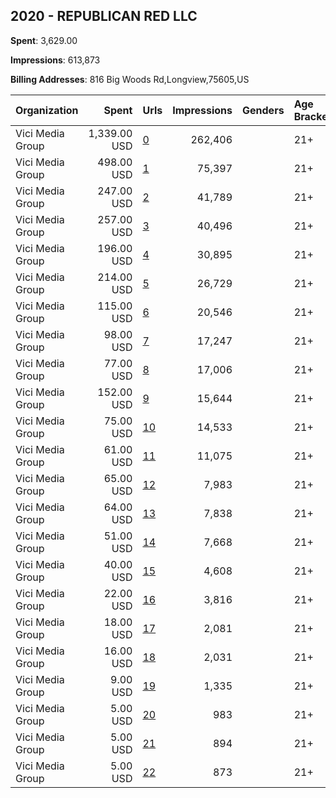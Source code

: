## 2020 - REPUBLICAN RED LLC 
**Spent**: 3,629.00

**Impressions**: 613,873

**Billing Addresses**: 816 Big Woods Rd,Longview,75605,US

|Organization|Spent|Urls|Impressions|Genders|Age Brackets|Country Codes|
|:---|---:|:---|---:|:---|:---|:---|
|Vici Media Group|1,339.00 USD|[0](https://www.snap.com/political-ads/asset/55e51d8a9aac1ea5f122d02f017c8f9dba5e6071e0d5c8f4d4ad7469d8e426f2?mediaType=mp4)|262,406||21+|united states|
|Vici Media Group|498.00 USD|[1](https://www.snap.com/political-ads/asset/655b32c7a959bcef4ae32852b13a46d4d27368d4379bd72c4653d91fe32781b2?mediaType=jpg)|75,397||21+|united states|
|Vici Media Group|247.00 USD|[2](https://www.snap.com/political-ads/asset/5de2423ec610c77d42e80c1040a0f1e23d76132ce5dc8304db088c4beb5168a7?mediaType=jpg)|41,789||21+|united states|
|Vici Media Group|257.00 USD|[3](https://www.snap.com/political-ads/asset/a3f08c9f16725f6aab6191a2daf842edf4435ef07094a3e9b8136b0fdb6fa742?mediaType=mp4)|40,496||21+|united states|
|Vici Media Group|196.00 USD|[4](https://www.snap.com/political-ads/asset/50f161e14b9237a320f690b5a90e6134b50562bf1d68202da2cbb11f6c7873eb?mediaType=jpg)|30,895||21+|united states|
|Vici Media Group|214.00 USD|[5](https://www.snap.com/political-ads/asset/8c5df805a853a7ce3204d7ce9c16669d90d6207662307c560fd6967bb7349f1b?mediaType=jpg)|26,729||21+|united states|
|Vici Media Group|115.00 USD|[6](https://www.snap.com/political-ads/asset/b0cfd046e15f95fa18bd4d5d354def6de7420f75fbf861a740b5f32c4d237cd7?mediaType=mp4)|20,546||21+|united states|
|Vici Media Group|98.00 USD|[7](https://www.snap.com/political-ads/asset/f07df729cd95d77645a1e5b2c8ffc31794bea47c7c78279d9eec3780fd081ede?mediaType=jpg)|17,247||21+|united states|
|Vici Media Group|77.00 USD|[8](https://www.snap.com/political-ads/asset/b8792e5845e4b8e07db0b919cf4662a428b55563545bd9c89ddf423fed01ea4a?mediaType=jpg)|17,006||21+|united states|
|Vici Media Group|152.00 USD|[9](https://www.snap.com/political-ads/asset/9756f6e76f716a87dcd05ebe8c3deb6658d1734e7eca8b5101ff186ced5c63d3?mediaType=jpg)|15,644||21+|united states|
|Vici Media Group|75.00 USD|[10](https://www.snap.com/political-ads/asset/044193e48d53336c64de4b42af5ae9f13a5a4a9d393174e7f434ca12792b405c?mediaType=jpg)|14,533||21+|united states|
|Vici Media Group|61.00 USD|[11](https://www.snap.com/political-ads/asset/a4dfc786747da829e105a23c2711781a8926658370a215a9847d641c3a4df6fb?mediaType=jpg)|11,075||21+|united states|
|Vici Media Group|65.00 USD|[12](https://www.snap.com/political-ads/asset/7e65f57f40b544f162ffa94aecee5de9a09e4ba38007d870ab43fe06d7190850?mediaType=jpg)|7,983||21+|united states|
|Vici Media Group|64.00 USD|[13](https://www.snap.com/political-ads/asset/5de2423ec610c77d42e80c1040a0f1e23d76132ce5dc8304db088c4beb5168a7?mediaType=jpg)|7,838||21+|united states|
|Vici Media Group|51.00 USD|[14](https://www.snap.com/political-ads/asset/d7509e99af626c1dae631ac9c51bfc4898ebaac79923dc51fdd4249149d6cc36?mediaType=jpg)|7,668||21+|united states|
|Vici Media Group|40.00 USD|[15](https://www.snap.com/political-ads/asset/7e96f43b58a61edccf55942240a064bb42c2b70d3ef2f77609aae9a8fb580bbc?mediaType=jpg)|4,608||21+|united states|
|Vici Media Group|22.00 USD|[16](https://www.snap.com/political-ads/asset/25cc77dac2973c6f4c1600a9054acada3e68cc560fbd6a1ea7fc4c50e1274772?mediaType=jpg)|3,816||21+|united states|
|Vici Media Group|18.00 USD|[17](https://www.snap.com/political-ads/asset/67c9792ed20ccb0aea21f90ef936dbfffb6c6465fef9341e30bcb6a148688650?mediaType=jpg)|2,081||21+|united states|
|Vici Media Group|16.00 USD|[18](https://www.snap.com/political-ads/asset/55dd74d3af2e8a9d1359bd12f6a5a21f4c1ad6862ca8ad93c9503a9697bb7030?mediaType=jpg)|2,031||21+|united states|
|Vici Media Group|9.00 USD|[19](https://www.snap.com/political-ads/asset/7e96f43b58a61edccf55942240a064bb42c2b70d3ef2f77609aae9a8fb580bbc?mediaType=jpg)|1,335||21+|united states|
|Vici Media Group|5.00 USD|[20](https://www.snap.com/political-ads/asset/67c9792ed20ccb0aea21f90ef936dbfffb6c6465fef9341e30bcb6a148688650?mediaType=jpg)|983||21+|united states|
|Vici Media Group|5.00 USD|[21](https://www.snap.com/political-ads/asset/955048c5d1256e214a2642002156682162c0aea93fa07131bb979f843ad24941?mediaType=mp4)|894||21+|united states|
|Vici Media Group|5.00 USD|[22](https://www.snap.com/political-ads/asset/55dd74d3af2e8a9d1359bd12f6a5a21f4c1ad6862ca8ad93c9503a9697bb7030?mediaType=jpg)|873||21+|united states|
